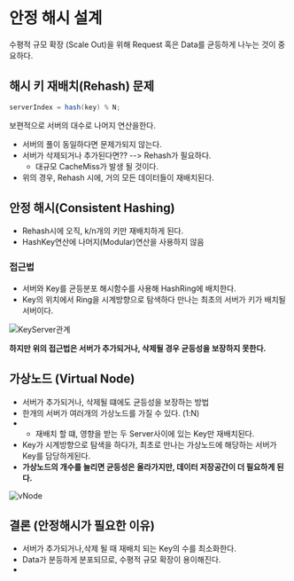 # 안정 해시 설계
수평적 규모 확장 (Scale Out)을 위해 Request 혹은 Data를 균등하게 나누는 것이 중요하다.

## 해시 키 재배치(Rehash) 문제
```java
serverIndex = hash(key) % N;
```
보편적으로 서버의 대수로 나머지 연산을한다.
- 서버의 풀이 동일하다면 문제가되지 않는다.
- 서버가 삭제되거나 추가된다면?? --> Rehash가 필요하다.
    - 대규모 CacheMiss가 발생 될 것이다.
- 위의 경우, Rehash 시에, 거의 모든 데이터들이 재배치된다.

## 안정 해시(Consistent Hashing)
- Rehash시에 오직, k/n개의 키만 재배치하게 된다.
- HashKey연산에 나머지(Modular)연산을 사용하지 않음

### 접근법
- 서버와 Key를 균등분포 해시함수를 사용해 HashRing에 배치한다.
- Key의 위치에서 Ring을 시계방향으로 탐색하다 만나는 최초의 서버가 키가 배치될 서버이다.

![KeyServer관계](https://user-images.githubusercontent.com/57896918/156316923-bc4803c2-7bce-4c64-9a50-85c034572248.png)



**하지만 위의 접근법은 서버가 추가되거나, 삭제될 경우 균등성을 보장하지 못한다.**

## 가상노드 (Virtual Node)
- 서버가 추가되거나, 삭제될 떄에도 균등성을 보장하는 방법
- 한개의 서버가 여러개의 가상노드를 가질 수 있다. (1:N)
- - 재배치 할 떄, 영향을 받는 두 Server사이에 있는 Key만 재배치된다.
- Key가 시계방향으로 탐색을 하다가, 최초로 만나는 가상노드에 해당하는 서버가 Key를 담당하게된다.
- **가상노드의 개수를 늘리면 균등성은 올라가지만, 데이터 저장공간이 더 필요하게 된다.**

![vNode](https://user-images.githubusercontent.com/57896918/156316539-a868bbc8-b8e8-4513-ade4-46ebb4941895.png)


## 결론 (안정해시가 필요한 이유)
- 서버가 추가되거나,삭제 될 때 재배치 되는 Key의 수를 최소화한다.
- Data가 분등하게 분포되므로, 수평적 규모 확장이 용이해진다.
- 

